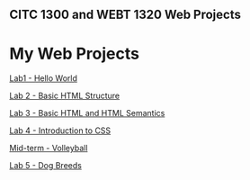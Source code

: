 ## CITC 1300 and WEBT 1320 Web Projects
 
<h1> My Web Projects</h1>

<a href="Hello_World/index.html" target="_blank">Lab1 - Hello World</a>

<a href="Lab 2/index.html" target="_blank">Lab 2 - Basic HTML Structure</a>

<a href="Lab 3/index.html" target="_blank">Lab 3 - Basic HTML and HTML Semantics</a>

<a href="Lab 4/index.html" target="_blank">Lab 4 - Introduction to CSS</a>

<a href="Mid-term/index.html" target="_blank">Mid-term - Volleyball</a>

<a href="Lab 5/index.html" target="_blank">Lab 5 - Dog Breeds</a>